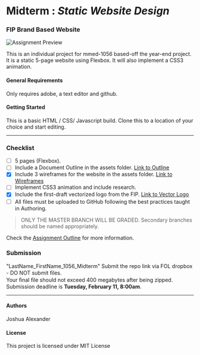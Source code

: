 # Midterm : _Static Website Design_
### FIP Brand Based Website
![Assignment Preview](/images/preview.png)

This is an individual project for mmed-1056 based-off the year-end project. It is a static 5-page website using Flexbox. It will also implement a CSS3 animation. 

#### General Requirements
Only requires adobe, a text editor and github.

#### Getting Started
This is a basic HTML / CSS/ Javascript build.
Clone this to a location of your choice and start editing.
- - - - 
### Checklist
- [ ] 5 pages (Flexbox).
- [ ] Include a Document Outline in the assets folder. [Link to Outline](../master/assets/documentOutline.pdf "Document Outline") 
- [x] Include 3 wireframes for the website in the assets folder. [Link to Wireframes](../master/assets/wirframes.pdf "Wireframes") 
- [ ] Implement CSS3 animation and include research.
- [x] Include the ﬁrst-draft vectorized logo from the FIP. [Link to Vector Logo](../master/images/logo.svg "Logo") 
- [ ] All ﬁles must be uploaded to GitHub following the best practices taught in Authoring.
> ONLY THE MASTER BRANCH WILL BE GRADED. Secondary branches should be named appropriately.  

Check the [Assignment Outline](../master/assets/MMED-1056/midterm_final_integrated-2020.pdf "Midterm Outline") for more information.  

### Submission
"LastName\_FirstName\_1056\_Midterm" Submit the repo link via FOL dropbox - DO NOT submit ﬁles.  
Your ﬁnal ﬁle should not exceed 400 megabytes after being zipped.  
Submission deadline is **Tuesday, February 11, 8:00am**.
  - - - -
#### Authors
Joshua Alexander

#### License
This project is licensed under MIT License
